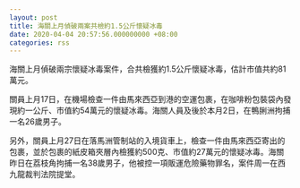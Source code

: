 ```yaml
---
layout: post
title: 海關上月偵破兩案共檢約1.5公斤懷疑冰毒
date: 2020-04-04 20:57:56.000000000 +08:00
categories: rss
---
```


海關上月偵破兩宗懷疑冰毒案件，合共檢獲約1.5公斤懷疑冰毒，估計市值共約81萬元。

關員上月17日，在機場檢查一件由馬來西亞到港的空運包裹，在咖啡粉包裝袋內發現約一公斤、市值約54萬元的懷疑冰毒。海關人員及後於本月2日，在鴨脷洲拘捕一名26歲男子。

另外，關員上月27日在落馬洲管制站的入境貨車上，檢查一件由馬來西亞寄出的包裹，並於包裹的紙皮箱夾層內檢獲約500克、市值約27萬元的懷疑冰毒。海關昨日在荔枝角拘捕一名38歲男子，他被控一項販運危險藥物罪名，案件周一在西九龍裁判法院提堂。
